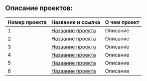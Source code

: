 ## Описание проектов:
| Номер проекта | Название и ссылка | О чем проект                                                     |
|---------------|-------------------|------------------------------------------------------------------|
|1              |[Название проекта]()| Описание
|2              |[Название проекта]()| Описание
|3              |[Название проекта]()| Описание
|4              |[Название проекта]()| Описание
|5              |[Название проекта]()| Описание
|6              |[Название проекта]()| Описание
